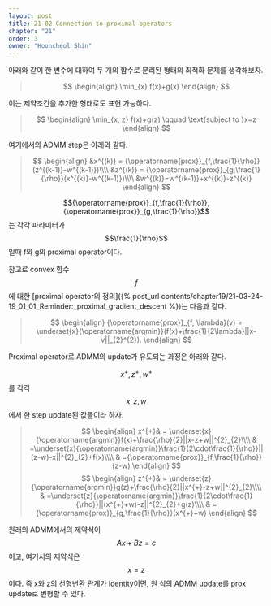 ```yaml
---
layout: post
title: 21-02 Connection to proximal operators
chapter: "21"
order: 3
owner: "Hooncheol Shin"
---
```


아래와 같이 한 변수에 대하여 두 개의 함수로 분리된 형태의 최적화 문제를 생각해보자.
>$$
>\begin{align}
>\min_{x} f(x)+g(x)
>\end{align}
>$$

이는 제약조건을 추가한 형태로도 표현 가능하다.
>$$
>\begin{align}
>\min_{x, z} f(x)+g(z) \qquad \text{subject to  }x=z
>\end{align}
>$$

여기에서의 ADMM step은 아래와 같다.
>$$
>\begin{align}
>&x^{(k)} = {\operatorname{prox}}_{f,\frac{1}{\rho}}(z^{(k-1)}-w^{(k-1)})\\\\
>&z^{(k)} = {\operatorname{prox}}_{g,\frac{1}{\rho}}(x^{(k)}-w^{(k-1)})\\\\
>&w^{(k)}=w^{(k-1)}+x^{(k)}-z^{(k)}
>\end{align}
>$$

$${\operatorname{prox}}_{f,\frac{1}{\rho}}, {\operatorname{prox}}_{g,\frac{1}{\rho}}$$는 각각 파라미터가 $$\frac{1}{\rho}$$일때 f와 g의 proximal operator이다.

참고로 convex 함수 $$f$$에 대한 [proximal operator의 정의]({% post_url contents/chapter19/21-03-24-19_01_01_Reminder:_proximal_gradient_descent %})는 다음과 같다.
>$$
>\begin{align}
>{\operatorname{prox}}_{f, \lambda}(v) = \underset{x}{\operatorname{argmin}}(f(x)+\frac{1}{2\lambda}||x-v||_{2}^{2}). 
>\end{align}
>$$

Proximal operator로 ADMM의 update가 유도되는 과정은 아래와 같다.

$$x^{+}, z^{+}, w^{+}$$를 각각 $$x, z, w$$에서 한 step update된 값들이라 하자.
>$$
>\begin{align}
>x^{+}& = \underset{x}{\operatorname{argmin}}f(x)+\frac{\rho}{2}||x-z+w||^{2}_{2}\\\\
>& =\underset{x}{\operatorname{argmin}}\frac{1}{2\cdot\frac{1}{\rho}}||(z-w)-x||^{2}_{2}+f(x)\\\\
>& ={\operatorname{prox}}_{f,\frac{1}{\rho}}(z-w)
>\end{align}
>$$
>$$
>\begin{align}
>z^{+}& = \underset{z}{\operatorname{argmin}}g(z)+\frac{\rho}{2}||x^{+}-z+w||^{2}_{2}\\\\
>& =\underset{z}{\operatorname{argmin}}\frac{1}{2\cdot\frac{1}{\rho}}||(x^{+}+w)-z||^{2}_{2}+g(z)\\\\
>& ={\operatorname{prox}}_{g,\frac{1}{\rho}}(x^{+}+w)
>\end{align}
>$$

원래의 ADMM에서의 제약식이 $$Ax+Bz = c$$이고, 여기서의 제약식은 $$x=z$$이다. 즉 x와 z의 선형변환 관계가 identity이면, 원 식의 ADMM update를 prox update로 변형할 수 있다.